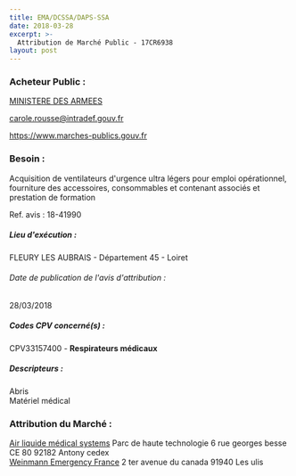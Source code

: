 ```yaml
---
title: EMA/DCSSA/DAPS-SSA
date: 2018-03-28
excerpt: >-
  Attribution de Marché Public - 17CR6938
layout: post
---
```


### Acheteur Public : 
<a href="/acheteur-32/siren-110090016"> MINISTERE DES ARMEES</a><br/>



carole.rousse@intradef.gouv.fr


https://www.marches-publics.gouv.fr
### Besoin :

Acquisition de ventilateurs d'urgence ultra légers pour emploi opérationnel, fourniture des accessoires, consommables et contenant associés et prestation de formation

Ref. avis : 18-41990


##### Lieu d'exécution :

FLEURY LES AUBRAIS - Département 45 - Loiret

###### Date de publication de l'avis d'attribution : 
28/03/2018

##### Codes CPV concerné(s) :
CPV33157400 - **Respirateurs médicaux** <br/>

##### Descripteurs :
Abris <br/>
Matériel médical <br/>

### Attribution du Marché :
<a href="/entreprise-256/siren-348921735"> Air liquide médical systems</a>    Parc de haute technologie 6 rue georges besse CE 80 92182 Antony cedex <br/>
<a href="/entreprise-269/siren-793473240"> Weinmann Emergency France</a>    2 ter avenue du canada 91940 Les ulis <br/>
